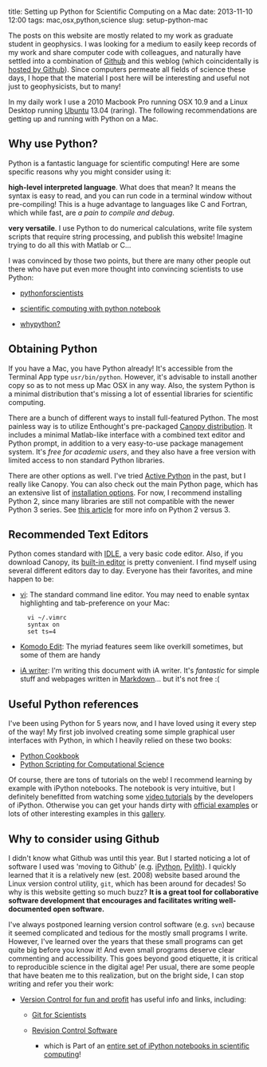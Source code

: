 title: Setting up Python for Scientific Computing on a Mac
date: 2013-11-10 12:00
tags: mac,osx,python,science
slug: setup-python-mac


The posts on this website are mostly related to my work as graduate student in geophysics. I was looking for a medium to easily keep records of my work and share computer code with colleagues, and naturally have settled into a combination of [Github](https://github.com/) and this weblog (which coincidentally is [hosted by Github](http://pages.github.com)). Since computers permeate all fields of science these days, I hope that the material I post here will be interesting and useful not just to geophysicists, but to many!

In my daily work I use a 2010 Macbook Pro running OSX 10.9 and a Linux Desktop running [Ubuntu](http://www.ubuntu.com) 13.04 (raring). The following recommendations are getting up and running with Python on a Mac.


## Why use Python?
Python is a fantastic language for scientific computing! Here are some specific reasons why you might consider using it: 

**high-level interpreted language**. What does that mean? It means the syntax is easy to read, and you can run code in a terminal window without pre-compiling! This is a huge advantage to languages like C and Fortran, which while fast, are *a pain to compile and debug*. 

**very versatile**. I use Python to do numerical calculations, write file system scripts that require string processing, and publish this website! Imagine trying to do all this with Matlab or C...

I was convinced by those two points, but there are many other people out there who have put even more thought into convincing scientists to use Python:

* [pythonforscientists](https://sites.google.com/site/pythonforscientists/)

* [scientific computing with python notebook](http://nbviewer.ipython.org/urls/raw.github.com/jrjohansson/scientific-python-lectures/master/Lecture-0-Scientific-Computing-with-Python.ipynb)

* [whypython?](http://www.stat.washington.edu/~hoytak/blog/whypython.html)


## Obtaining Python
If you have a Mac, you have Python already! It's accessible from the Terminal App type `usr/bin/python`. However, it's advisable to install another copy so as to not mess up Mac OSX in any way. Also, the system Python is a minimal distribution that's missing a lot of essential libraries for scientific computing. 

There are a bunch of different ways to install full-featured Python. The most painless way is to utilize Enthought's pre-packaged [Canopy distribution](https://www.enthought.com/products/canopy/). It includes a minimal Matlab-like interface with a combined text editor and Python prompt, in addition to a very easy-to-use package management system. It's *free for academic users*, and they also have a free version with limited access to non standard Python libraries. 

There are other options as well. I've tried [Active Python](http://www.activestate.com/activepython) in the past, but I really like Canopy. You can also check out the main Python page, which has an extensive list of [installation options](http://www.python.org/getit/). For now, I recommend installing Python 2, since many libraries are still not compatible with the newer Python 3 series. See [this article](http://jakevdp.github.io/blog/2013/01/03/will-scientists-ever-move-to-python-3/) for more info on Python 2 versus 3.

## Recommended Text Editors
Python comes standard with [IDLE](http://docs.python.org/2/library/idle.html), a very basic code editor. Also, if you download Canopy, its [built-in editor](http://docs.enthought.com/canopy/quick-start/code_editor.html) is pretty convenient. I find myself using several different editors day to day. Everyone has their favorites, and mine happen to be:

* [vi](http://www.vim.org): The standard command line editor. You may need to enable syntax highlighting and tab-preference on your Mac:
		
		vi ~/.vimrc
		syntax on
		set ts=4	

* [Komodo Edit](http://www.activestate.com/komodo-edit): The myriad features seem like overkill sometimes, but some of them are handy
* [iA writer](http://www.iawriter.com/mac/): I'm writing this document with iA writer. It's *fantastic* for simple stuff and webpages written in [Markdown](http://daringfireball.net/projects/markdown/)... but it's not free :( 

## Useful Python references
I've been using Python for 5 years now, and I have loved using it every step of the way! My first job involved creating some simple graphical user interfaces with Python, in which I heavily relied on these two books:

* [Python Cookbook](http://www.amazon.com/Python-Cookbook-David-Beazley/dp/1449340377/ref=sr_1_1?ie=UTF8&qid=1384231118&sr=8-1&keywords=python+cookbook)
* [Python Scripting for Computational Science](http://www.amazon.com/Python-Scripting-Computational-Science-Engineering/dp/3540739157/ref=sr_1_2?ie=UTF8&qid=1384231180&sr=8-2&keywords=scientific+computing+python)

Of course, there are tons of tutorials on the web! I recommend learning by example with iPython notebooks. The notebook is very intuitive, but I definitely benefitted from watching some [video tutorials](http://ipython.org/videos.html) by the developers of iPython. Otherwise you can get your hands dirty with [official examples](https://github.com/ipython/ipython/tree/master/examples/notebooks#a-collection-of-notebooks-for-using-ipython-effectively) or lots of other interesting examples in this [gallery](https://github.com/ipython/ipython/wiki/A-gallery-of-interesting-IPython-Notebooks). 

## Why to consider using Github
I didn't know what Github was until this year. But I started noticing a lot of software I used was 'moving to Github' (e.g. [iPython](https://github.com/ipython/ipython), [Pylith](https://github.com/geodynamics/pylith)). I quickly learned that it is a relatively new (est. 2008) website based around the Linux version control utility, `git`, which has been around for decades! So why is this website getting so much buzz? **It is a great tool for collaborative software development that encourages and facilitates writing well-documented open software.** 

I've always postponed learning version control software (e.g. `svn`) because it seemed complicated and tedious for the mostly small programs I write. However, I've learned over the years that these small programs can get quite big before you know it! And even small programs deserve clear commenting and accessibility. This goes beyond good etiquette, it is critical to reproducible science in the digital age! Per usual, there are some people that have beaten me to this realization, but on the bright side, I can stop writing and refer you their work:

* [Version Control for fun and profit](http://nbviewer.ipython.org/urls/github.com/fperez/reprosw/raw/master/Version%2520Control.ipynb) has useful info and links, including: 
	
	* [Git for Scientists](http://nyuccl.org/pages/GitTutorial/) 

	* [Revision Control Software](http://nbviewer.ipython.org/urls/raw.github.com/jrjohansson/scientific-python-lectures/master/Lecture-7-Revision-Control-Software.ipynb)

		* which is Part of an [entire set of iPython notebooks in scientific computing](https://github.com/jrjohansson/scientific-python-lectures)!
